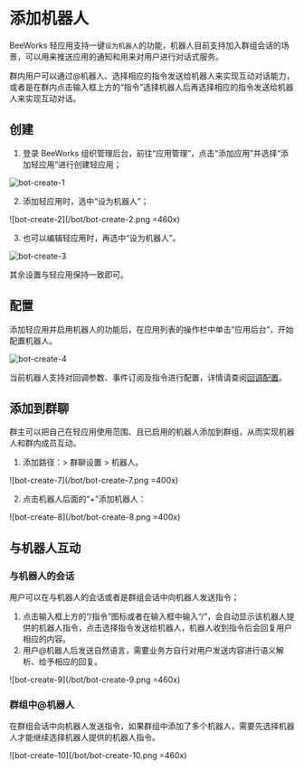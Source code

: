 # 添加机器人

BeeWorks 轻应用支持一键`设为机器人`的功能，机器人目前支持加入群组会话的场景，可以用来推送应用的通知和用来对用户进行对话式服务。

群内用户可以通过@机器人、选择相应的指令发送给机器人来实现互动对话能力，或者是在群内点击输入框上方的“指令”选择机器人后再选择相应的指令发送给机器人来实现互动对话。

## 创建

1. 登录 BeeWorks 组织管理后台，前往“应用管理”，点击“添加应用”并选择“添加轻应用”进行创建轻应用；

![bot-create-1](/bot/bot-create-1.png)

2. 添加轻应用时，选中“设为机器人”；

![bot-create-2](/bot/bot-create-2.png =460x)

3. 也可以编辑轻应用时，再选中“设为机器人”。

![bot-create-3](/bot/bot-create-3.png)

其余设置与轻应用保持一致即可。

## 配置

添加轻应用并启用机器人的功能后，在应用列表的操作栏中单击“应用后台”，开始配置机器人。

![bot-create-4](/bot/bot-create-4.png)

当前机器人支持对回调参数、事件订阅及指令进行配置，详情请查阅[回调配置](/light-app/bot.html#回调配置)。

## 添加到群聊

群主可以把自己在轻应用使用范围、且已启用的机器人添加到群组，从而实现机器人和群内成员互动。

1. 添加路径：> 群聊设置 > 机器人。

![bot-create-7](/bot/bot-create-7.png =400x)

2. 点击机器人后面的“+”添加机器人：

![bot-create-8](/bot/bot-create-8.png =400x)

## 与机器人互动

### 与机器人的会话

用户可以在与机器人的会话或者是群组会话中向机器人发送指令；

1. 点击输入框上方的“/指令”图标或者在输入框中输入“/”，会自动显示该机器人提供的机器人指令，点击选择指令发送给机器人，机器人收到指令后会回复用户相应的内容。
2. 用户@机器人后发送自然语言，需要业务方自行对用户发送内容进行语义解析、给予相应的回复。

![bot-create-9](/bot/bot-create-9.png =460x)

### 群组中@机器人

在群组会话中向机器人发送指令，如果群组中添加了多个机器人，需要先选择机器人才能继续选择机器人提供的机器人指令。

![bot-create-10](/bot/bot-create-10.png =460x)